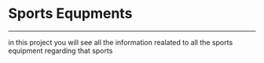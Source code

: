# Sports Equpments
---
in this project you will see all the information realated to all the sports equipment regarding that sports
